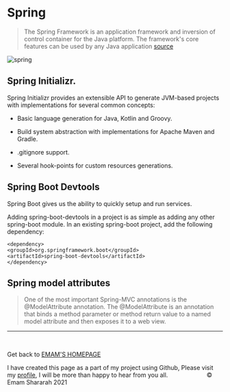 # Spring 

>The Spring Framework is an application framework and inversion of control container for the Java platform. The framework's core features can be used by any Java application [source](https://en.wikipedia.org/wiki/Spring_Framework)

![spring](https://fiverr-res.cloudinary.com/images/q_auto,f_auto/gigs/99937611/original/d1c6ac81f536b60b0df88472d3582cdc4ad644d4/spring-mvc-boot-application.png)


## Spring Initializr.

Spring Initializr provides an extensible API to generate JVM-based projects with implementations for several common concepts:

* Basic language generation for Java, Kotlin and Groovy.

* Build system abstraction with implementations for Apache Maven and Gradle.

* .gitignore support.

* Several hook-points for custom resources generations.

## Spring Boot Devtools 

Spring Boot gives us the ability to quickly setup and run services.

Adding spring-boot-devtools in a project is as simple as adding any other spring-boot module. In an existing spring-boot project, add the following dependency:

`<dependency>`<br>
    `<groupId>org.springframework.boot</groupId>`<br>
    `<artifactId>spring-boot-devtools</artifactId>`<br>
`</dependency>`<br>


## Spring model attributes

>One of the most important Spring-MVC annotations is the @ModelAttribute annotation. The @ModelAttribute is an annotation that binds a method parameter or method return value to a named model attribute and then exposes it to a web view.



<hr>
&nbsp;
&nbsp;

Get back to [EMAM'S HOMEPAGE](https://emam96.github.io/reading-notes/)

 I have created this page as a part of my project using Github, Please visit my [profile](https://github.com/Emam96), I will be more than happy to hear from you all.      &nbsp;        &nbsp;       &nbsp;   &nbsp;&nbsp;&nbsp;&nbsp;&nbsp;&nbsp;&nbsp;&nbsp;&nbsp;&nbsp;&nbsp;&nbsp;&nbsp;&nbsp;&nbsp;      © Emam Shararah 2021